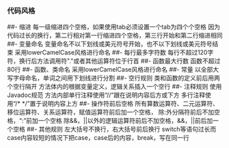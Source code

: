 ### 代码风格

##- 缩进
	每一级缩进四个空格，如果使用tab必须设置一个tab为四个个空格
	因为代码过长的换行，第二行相对第一行缩进四个空格，第三行开始和第二行缩进相同
##- 变量命名
	变量命名不以下划线或美元符号开始，也不以下划线或美元符号结束
	采用lowerCamelCase风格进行命名
##- 每行最多字符数
	每行不超过120字符，换行后方法调用符"."或者其他运算符位于行首
##- 函数最大行数
	函数不超过80行
##- 函数、类命名
	采用lowerCamelCase风格进行命名
##- 常量
	以全部大写字母命名，单词之间用下划线进行分割
##- 空行规则
	类和函数的定义前后用两个空行隔开
	方法体内的根据变量定义，逻辑关系插入一个空行
##- 注释规则
	使用Javadoc规范
	方法内部单行注释使用“//”跟在说明内容后方或下方
	多行注释使用“/* */”置于说明内容上方
##- 操作符前后空格
	所有算数运算符、二元运算符、移位运算符、关系运算符，赋值运算符前后加一个空格，
    除:外分隔符前后不加空格，“:”前加一个空格
    除&&，||以外的逻辑运算符前后不加空格，&&，||前后加一个空格
##- 其他规则
	左大括号不换行，右大括号前后换行
	switch等语句过长而case内容较短的情况下把case，case后的内容，break，写在同一行
